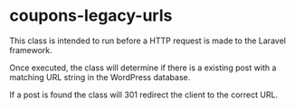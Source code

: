 # coupons-legacy-urls
 This class is intended to run before a HTTP request is made to the Laravel framework.
 
 Once executed, the class will determine if there is a existing post with a matching URL string in the WordPress database.
 
 If a post is found the class will 301 redirect the client to the correct URL. 
